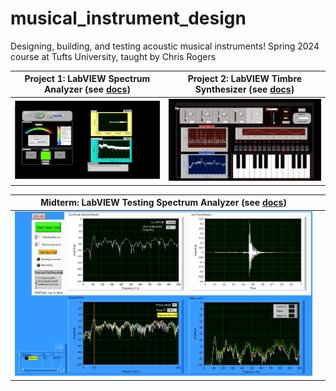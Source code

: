 # musical_instrument_design
Designing, building, and testing acoustic musical instruments!
Spring 2024 course at Tufts University, taught by Chris Rogers

| **Project 1:** LabVIEW Spectrum Analyzer (see [docs](https://rosekitz.notion.site/LabVIEW-Spectrum-Analyzer-2ef7510fb96545e8af5738736973dc96)) | **Project 2:** LabVIEW Timbre Synthesizer (see [docs](https://rosekitz.notion.site/LabVIEW-Synthesizer-bfbf380b23424df68861fbed7e76fd21)) |
| ------------ | ------------ |
| ![LabVIEW Spectrum Analyzer](images/spectrum_analyzer_frontpanel.png) | ![LabVIEW Timbre Synthesizer](images/timbre_synthesizer_labivew_frontpanel.png) |

| **Midterm:** LabVIEW Testing Spectrum Analyzer (see [docs](https://rosekitz.notion.site/LabVIEW-Spectrum-Analyzer-2ef7510fb96545e8af5738736973dc96)) |  |
| ------------ | ------------ |
| ![LabVIEW Testing Spectrum Analyzer](images/spectrum_analyzer_for_testing_frontpanel.png) |  |
